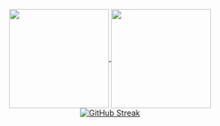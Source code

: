 
<div align="center">
  <a href="https://github.com/asiftm/github-readme-stats">
  <img height=180 align="center" src="https://github-readme-stats.vercel.app/api?username=asiftm&show_icons=true&theme=noctis_minimus" />
</a>
<a href="https://github.com/asiftm/convoychat">
  <img height=180 align="center" src="https://github-readme-stats.vercel.app/api/top-langs?username=asiftm&layout=compact&langs_count=8&card_width=280&theme=noctis_minimus" />
</a>
</div>
<div align="center" color = "#507b95">
  <a href="https://git.io/streak-stats"><img src="https://streak-stats.demolab.com?user=asiftm" alt="GitHub Streak" /></a>
</div>


